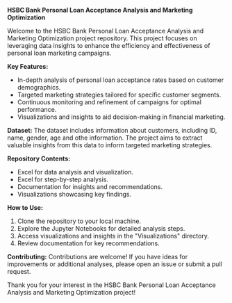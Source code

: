 **HSBC Bank Personal Loan Acceptance Analysis and Marketing Optimization**

Welcome to the HSBC Bank Personal Loan Acceptance Analysis and Marketing Optimization project repository. This project focuses on leveraging data insights to enhance the efficiency and effectiveness of personal loan marketing campaigns.

**Key Features:**
- In-depth analysis of personal loan acceptance rates based on customer demographics.
- Targeted marketing strategies tailored for specific customer segments.
- Continuous monitoring and refinement of campaigns for optimal performance.
- Visualizations and insights to aid decision-making in financial marketing.

**Dataset:**
The dataset includes information about customers, including ID, name, gender, age and othe information. The project aims to extract valuable insights from this data to inform targeted marketing strategies.

**Repository Contents:**
- Excel for data analysis and visualization.
- Excel for step-by-step analysis.
- Documentation for insights and recommendations.
- Visualizations showcasing key findings.

**How to Use:**
1. Clone the repository to your local machine.
2. Explore the Jupyter Notebooks for detailed analysis steps.
3. Access visualizations and insights in the "Visualizations" directory.
4. Review documentation for key recommendations.

**Contributing:**
Contributions are welcome! If you have ideas for improvements or additional analyses, please open an issue or submit a pull request.


Thank you for your interest in the HSBC Bank Personal Loan Acceptance Analysis and Marketing Optimization project!
